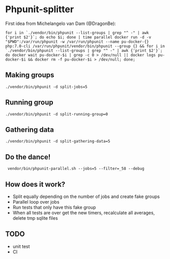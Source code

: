 # Phpunit-splitter

First idea from Michelangelo van Dam (@DragonBe):
```
for i in `./vendor/bin/phpunit --list-groups | grep "^ -" | awk {'print $2'}`; do echo $i; done | time parallel docker run -d -v "$PWD":/var/run/phpunit -w /var/run/phpunit --name pu-docker-{} php:7.0-cli /var/run/phpunit/vendor/bin/phpunit --group {} && for i in `./vendor/bin/phpunit --list-groups | grep "^ -" | awk {'print $2'}`; do docker wait pu-docker-$i | grep -c 0 > /dev/null || docker logs pu-docker-$i && docker rm -f pu-docker-$i > /dev/null; done;

```

## Making groups
```
./vendor/bin/phpunit -d split-jobs=5
```

## Running group
```
./vendor/bin/phpunit -d split-running-group=0
```

## Gathering data
```
./vendor/bin/phpunit -d split-gathering-data=5
```

## Do the dance!
```
 vendor/bin/phpunit-parallel.sh --jobs=5 --filter=_58 --debug
```


## How does it work?
* Split equally depending on the number of jobs and create fake groups
* Parallel loop over jobs
* Run tests that only have this fake group
* When all tests are over get the new timers, recalculate all averages, delete tmp sqlite files


## TODO
* unit test
* CI
